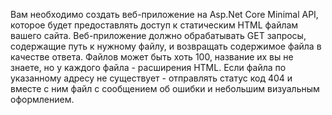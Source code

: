 Вам необходимо создать веб-приложение на Asp.Net Core Minimal API, которое будет предоставлять доступ к статическим HTML файлам вашего сайта. Веб-приложение должно обрабатывать GET запросы, содержащие путь к нужному файлу, и возвращать содержимое файла в качестве ответа. Файлов может быть хоть 100, название их вы не знаете, но у каждого файла - расширения HTML. Если файла по указанному адресу не существует - отправлять статус код 404 и вместе с ним файл с сообщением об ошибки и небольшим визуальным оформлением.

